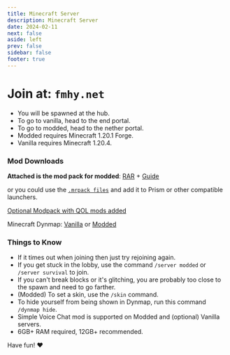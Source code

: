 ```yaml
---
title: Minecraft Server
description: Minecraft Server
date: 2024-02-11
next: false
aside: left
prev: false
sidebar: false
footer: true
---
```


# Join at: `fmhy.net`

- You will be spawned at the hub.
- To go to vanilla, head to the end portal.
- To go to modded, head to the nether portal.
- Modded requires Minecraft 1.20.1 Forge.
- Vanilla requires Minecraft 1.20.4.

### Mod Downloads

**Attached is the mod pack for modded**:
[RAR](https://qiwi.gg/file/acC63146-mods) + [Guide](https://rentry.org/fmhy-modded)

or you could use the
[`.mrpack files`](https://discord.com/channels/956006107564879872/1206145102217486366/1206145423689908224)
and add it to Prism or other compatible launchers.

[Optional Modpack with QOL mods added](https://qiwi.gg/file/cSee7776-FMHYServerPackClientPP)

Minecraft Dynmap: [Vanilla](https://survival.dynmap.fmhy.net) or
[Modded](https://modded.dynmap.fmhy.net)

### Things to Know

- If it times out when joining then just try rejoining again.
- If you get stuck in the lobby, use the command `/server modded`
  or `/server survival` to join.
- If you can't break blocks or it's glitching, you are probably too close to the
  spawn and need to go farther.
- (Modded) To set a skin, use the `/skin` command.
- To hide yourself from being shown in Dynmap, run this command `/dynmap hide`.
- Simple Voice Chat mod is supported on Modded and (optional) Vanilla servers.
- 6GB+ RAM  required, 12GB+ recommended.

Have fun! ♥️
